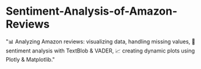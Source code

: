 # Sentiment-Analysis-of-Amazon-Reviews
"📊 Analyzing Amazon reviews: visualizing data, handling missing values, 📝 sentiment analysis with TextBlob &amp; VADER, 📈 creating dynamic plots using Plotly &amp; Matplotlib."
